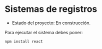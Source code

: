 <h1>Sistemas de registros</h1>

- Estado del proyecto: En construcción.

Para ejecutar el sistema debes poner:

````npm install react````
